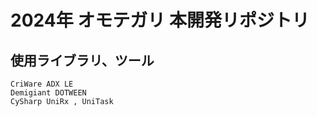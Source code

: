 # 2024年 オモテガリ 本開発リポジトリ
## 使用ライブラリ、ツール
```
CriWare ADX LE
Demigiant DOTWEEN
CySharp UniRx , UniTask
```
